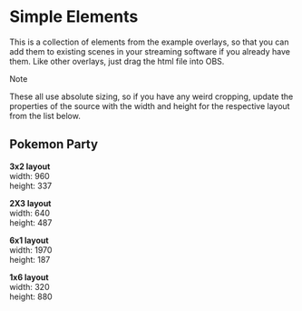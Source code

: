 # Simple Elements

This is a collection of elements from the example overlays, so that you can add them to existing scenes in your streaming software if you already have them. Like other overlays, just drag the html file into OBS.

> [!NOTE]
> These all use absolute sizing, so if you have any weird cropping, update the properties of the source with the width and height for the respective layout from the list below. 

## Pokemon Party

**3x2 layout**  
width:  960  
height: 337  

**2X3 layout**  
width:  640  
height: 487 

**6x1 layout**  
width:  1970  
height: 187  

**1x6 layout**  
width:  320  
height: 880  